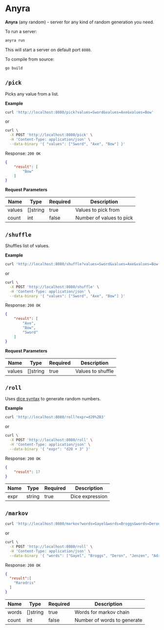 # Anyra

**Anyra** (any random) - server for any kind of random generation you need.

To run a server:

``` bash
anyra run
```

This will start a server on default port `8080`.

To compile from source:

``` bash
go build
```

## `/pick`

Picks any value from a list.

**Example**

``` bash
curl 'http://localhost:8080/pick?values=Sword&values=Axe&values=Bow'
```

or

``` bash
curl \
  -X POST 'http://localhost:8080/pick' \
  -H 'Content-Type: application/json' \
  --data-binary '{ "values": ["Sword", "Axe", "Bow"] }'
```

Response: `200 OK`

``` json
{
    "result": [
        "Bow"
    ]
}
```

**Request Parameters**

|Name|Type|Required|Description|
|----|----|--------|-----------|
|values|[]string|true|Values to pick from|
|count|int|false|Number of values to pick|

## `/shuffle`

Shuffles list of values.

**Example**

``` bash
curl 'http://localhost:8080/shuffle?values=Sword&values=Axe&values=Bow'
```

or

``` bash
curl \
  -X POST 'http://localhost:8080/shuffle' \
  -H 'Content-Type: application/json' \
  --data-binary '{ "values": ["Sword", "Axe", "Bow"] }'
```

Response: `200 OK`

``` json
{
    "result": [
        "Axe",
        "Bow",
        "Sword"
    ]
}
```

**Request Parameters**

|Name|Type|Required|Description|
|----|----|--------|-----------|
|values|[]string|true|Values to shuffle|

## `/roll`

Uses [dice syntax](https://en.wikipedia.org/wiki/Dice_notation) to generate random numbers.

**Example**

``` bash
curl 'http://localhost:8080/roll?expr=d20%2B3'
```

or

``` bash
curl \
  -X POST 'http://localhost:8080/roll' \
  -H 'Content-Type: application/json' \
  --data-binary '{ "expr": "d20 + 3" }'
```

Response: `200 OK`

``` json
{
    "result": 17
}
```

|Name|Type|Required|Description|
|----|----|--------|-----------|
|expr|string|true|Dice expression|

## `/markov`

``` bash
curl 'http://localhost:8080/markov?words=Gayel&words=Broggs&words=Deron&words=Jenzen&words=Adryan&words=Damaris&words=Ragan&words=Rodrock&words=Chindler'
```

or

``` bash
curl \
  -X POST 'http://localhost:8080/roll' \
  -H 'Content-Type: application/json' \
  --data-binary '{ "words": ["Gayel", "Broggs", "Deron", "Jenzen", "Adryan", "Damaris", "Ragan", "Rodrock", "Chindler"] }'
```

Response: `200 OK`

``` json
{
  "result":[
    "Rarodris"
  ]
}
```

|Name|Type|Required|Description|
|----|----|--------|-----------|
|words|[]string|true|Words for markov chain|
|count|int|false|Number of words to generate|
